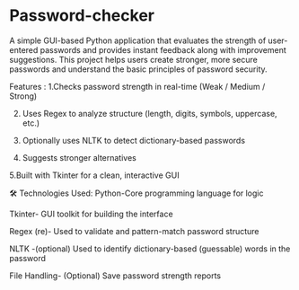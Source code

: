 # Password-checker
A simple GUI-based Python application that evaluates the strength of user-entered passwords and provides instant feedback along with improvement suggestions. This project helps users create stronger, more secure passwords and understand the basic principles of password security.

Features :
1.Checks password strength in real-time (Weak / Medium / Strong)

2. Uses Regex to analyze structure (length, digits, symbols, uppercase, etc.)
   
3. Optionally uses NLTK to detect dictionary-based passwords
   
4. Suggests stronger alternatives

5.Built with Tkinter for a clean, interactive GUI

🛠️ Technologies Used:
Python-Core programming language for logic

Tkinter-	GUI toolkit for building the interface

Regex (re)-	Used to validate and pattern-match password structure

NLTK -(optional)	Used to identify dictionary-based (guessable) words in the password

File Handling-	(Optional) Save password strength reports

